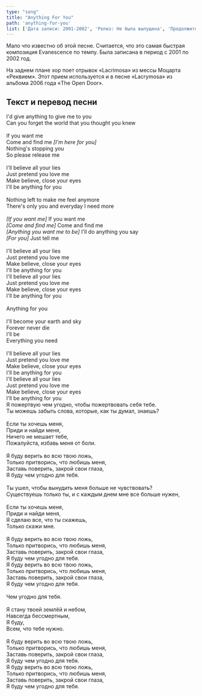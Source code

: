 ```yaml
---
type: "song"
title: "Anything For You"
path: 'anything-for-you'
list: ['Дата записи: 2001-2002', 'Релиз: Не была выпущена', 'Продолжительность: 3:25']
---
```


Мало что известно об этой песне. Считается, что это самая быстрая композиция Evanescence  по темпу. Была записана в период с 2001  по 2002 год.

На заднем плане хор поет отрывок «Lacrimosa» из мессы Моцарта «Реквием». Этот прием используется и в песне «Lacrymosa»  из альбома 2006 года «The Open Door».


## <i class="fas fa-dove"></i> Текст и перевод песни

<div class="song-wrap">

<div class="song-lyric">
 I'd give anything to give me to you
 <br/>
 Can you forget the world that you thought you knew
 <br/>
 <br/>
 If you want me
 <br/>
 Come and find me
 <i>
  [I'm here for you]
 </i>
 <br/>
 Nothing's stopping you
 <br/>
 So please release me
 <br/>
 <br/>
 I'll believe all your lies
 <br/>
 Just pretend you love me
 <br/>
 Make believe, close your eyes
 <br/>
 I'll be anything for you
 <br/>
 <br/>
 Nothing left to make me feel anymore
 <br/>
 There's only you and everyday I need more
 <br/>
 <br/>
 <i>
  [If you want me]
 </i>
 If you want me
 <br/>
 <i>
  [Come and find me]
 </i>
 Come and find me
 <br/>
 <i>
  [Anything you want me to be]
 </i>
 I'll do anything you say
 <br/>
 <i>
  [For you]
 </i>
 Just tell me
 <br/>
 <br/>
 I'll believe all your lies
 <br/>
 Just pretend you love me
 <br/>
 Make believe, close your eyes
 <br/>
 I'll be anything for you
 <br/>
 I'll believe all your lies
 <br/>
 Just pretend you love me
 <br/>
 Make believe, close your eyes
 <br/>
 I'll be anything for you
 <br/>
 <br/>
 Anything for you
 <br/>
 <br/>
 I'll become your earth and sky
 <br/>
 Forever never die
 <br/>
 I'll be
 <br/>
 Everything you need
 <br/>
 <br/>
 I'll believe all your lies
 <br/>
 Just pretend you love me
 <br/>
 Make believe, close your eyes
 <br/>
 I'll be anything for you
 <br/>
 I'll believe all your lies
 <br/>
 Just pretend you love me
 <br/>
 Make believe, close your eyes
 <br/>
 I'll be anything for you
</div>


<div class="song-lyric">
 Я пожертвую чем угодно, чтобы пожертвовать себя тебе.
 <br/>
 Ты можешь забыть слова, которые, как ты думал, знаешь?
 <br/>
 <br/>
 Если ты хочешь меня,
 <br/>
 Приди и найди меня,
 <br/>
 Ничего не мешает тебе,
 <br/>
 Пожалуйста, избавь меня от боли.
 <br/>
 <br/>
 Я буду верить во всю твою ложь,
 <br/>
 Только притворись, что любишь меня,
 <br/>
 Заставь поверить, закрой свои глаза,
 <br/>
 Я буду чем угодно для тебя.
 <br/>
 <br/>
 Ты ушел, чтобы вынудить меня больше не чувствовать?
 <br/>
 Существуешь только ты, и с каждым днем мне все больше нужен,
 <br/>
 <br/>
 Если ты хочешь меня,
 <br/>
 Приди и найди меня,
 <br/>
 Я сделаю все, что ты скажешь,
 <br/>
 Только скажи мне.
 <br/>
 <br/>
 Я буду верить во всю твою ложь,
 <br/>
 Только притворись, что любишь меня,
 <br/>
 Заставь поверить, закрой свои глаза,
 <br/>
 Я буду чем угодно для тебя.
 <br/>
 Я буду верить во всю твою ложь,
 <br/>
 Только притворись, что любишь меня,
 <br/>
 Заставь поверить, закрой свои глаза,
 <br/>
 Я буду чем угодно для тебя.
 <br/>
 <br/>
 Чем угодно для тебя.
 <br/>
 <br/>
 Я стану твоей землёй и небом,
 <br/>
 Навсегда бессмертным,
 <br/>
 Я буду,
 <br/>
 Всем, что тебе нужно.
 <br/>
 <br/>
 Я буду верить во всю твою ложь,
 <br/>
 Только притворись, что любишь меня,
 <br/>
 Заставь поверить, закрой свои глаза,
 <br/>
 Я буду чем угодно для тебя.
 <br/>
 Я буду верить во всю твою ложь,
 <br/>
 Только притворись, что любишь меня,
 <br/>
 Заставь поверить, закрой свои глаза,
 <br/>
 Я буду чем угодно для тебя.
</div>


</div>


